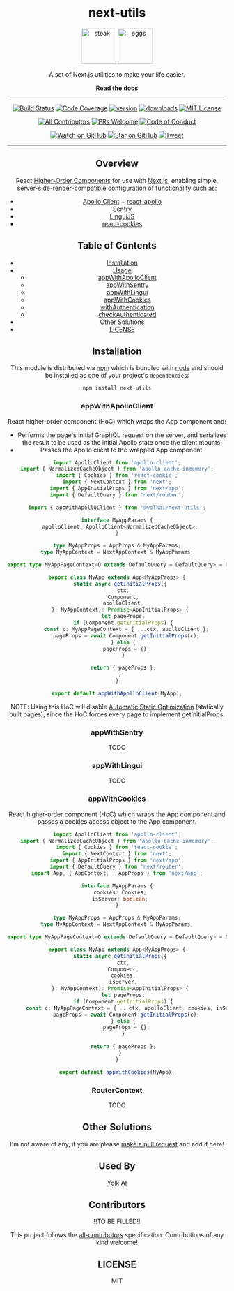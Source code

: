 <center>

# next-utils

<img height="80" width="80" alt="steak" src="https://raw.githubusercontent.com/Yolk-HQ/next-utils/master/other/steak.png" />
<img height="80" width="80" alt="eggs" src="https://raw.githubusercontent.com/Yolk-HQ/next-utils/master/other/eggs.png" />

A set of Next.js utilities to make your life easier.

[**Read the docs**]()

---

[![Build Status][build-badge]][build]
[![Code Coverage][coverage-badge]][coverage]
[![version][version-badge]][package] [![downloads][downloads-badge]][npmtrends]
[![MIT License][license-badge]][license]

[![All Contributors](https://img.shields.io/badge/all_contributors-1-orange.svg?style=flat-square)](#contributors)
[![PRs Welcome][prs-badge]][prs] [![Code of Conduct][coc-badge]][coc]

[![Watch on GitHub][github-watch-badge]][github-watch]
[![Star on GitHub][github-star-badge]][github-star]
[![Tweet][twitter-badge]][twitter]

---

## Overview

React [Higher-Order Components](https://reactjs.org/docs/higher-order-components.html) for use with [Next.js](https://nextjs.org/), enabling simple, server-side-render-compatible configuration of functionality such as:

- [Apollo Client](https://github.com/apollographql/apollo-client) + [react-apollo](https://github.com/apollographql/react-apollo)
- [Sentry](https://sentry.io/for/javascript/)
- [LinguiJS](https://github.com/lingui/js-lingui)
- [react-cookies](https://github.com/bukinoshita/react-cookies)

## Table of Contents

- [Installation](#installation)
- [Usage](#usage)
  - [appWithApolloClient](#appwithapolloclient)
  - [appWithSentry](#appWithSentry)
  - [appWithLingui](#appWithLingui)
  - [appWithCookies](#appwithcookies)
  - [withAuthentication](#withauthentication)
  - [checkAuthenticated](#checkauthenticated)
- [Other Solutions](#other-solutions)
- [LICENSE](#license)

## Installation

This module is distributed via [npm][npm] which is bundled with [node][node] and
should be installed as one of your project's `dependencies`:

```sh
npm install next-utils
```

### appWithApolloClient

React higher-order component (HoC) which wraps the App component and:

- Performs the page's initial GraphQL request on the server, and serializes the result to be used as the initial Apollo state once the client mounts.
- Passes the Apollo client to the wrapped App component.

```typescript
import ApolloClient from 'apollo-client';
import { NormalizedCacheObject } from 'apollo-cache-inmemory';
import { Cookies } from 'react-cookie';
import { NextContext } from 'next';
import { AppInitialProps } from 'next/app';
import { DefaultQuery } from 'next/router';

import { appWithApolloClient } from '@yolkai/next-utils';

interface MyAppParams {
  apolloClient: ApolloClient<NormalizedCacheObject>;
}

type MyAppProps = AppProps & MyAppParams;
type MyAppContext = NextAppContext & MyAppParams;

export type MyAppPageContext<Q extends DefaultQuery = DefaultQuery> = NextContext<Q> & MyAppParams;

export class MyApp extends App<MyAppProps> {
  static async getInitialProps({
    ctx,
    Component,
    apolloClient,
  }: MyAppContext): Promise<AppInitialProps> {
    let pageProps;
    if (Component.getInitialProps) {
      const c: MyAppPageContext = { ...ctx, apolloClient };
      pageProps = await Component.getInitialProps(c);
    } else {
      pageProps = {};
    }

    return { pageProps };
  }
}

export default appWithApolloClient(MyApp);
```

NOTE: Using this HoC will disable [Automatic Static Optimization](https://nextjs.org/docs/old#automatic-static-optimization) (statically built pages), since the HoC forces every page to implement getInitialProps.

### appWithSentry

TODO

### appWithLingui

TODO

### appWithCookies

React higher-order component (HoC) which wraps the App component and passes a cookies access object to the App component.

```typescript
import ApolloClient from 'apollo-client';
import { NormalizedCacheObject } from 'apollo-cache-inmemory';
import { Cookies } from 'react-cookie';
import { NextContext } from 'next';
import { AppInitialProps } from 'next/app';
import { DefaultQuery } from 'next/router';
import App, { AppContext, , AppProps } from 'next/app';

interface MyAppParams {
  cookies: Cookies;
  isServer: boolean;
}

type MyAppProps = AppProps & MyAppParams;
type MyAppContext = NextAppContext & MyAppParams;

export type MyAppPageContext<Q extends DefaultQuery = DefaultQuery> = NextContext<Q> & MyAppParams;

export class MyApp extends App<MyAppProps> {
  static async getInitialProps({
    ctx,
    Component,
    cookies,
    isServer,
  }: MyAppContext): Promise<AppInitialProps> {
    let pageProps;
    if (Component.getInitialProps) {
      const c: MyAppPageContext = { ...ctx, apolloClient, cookies, isServer };
      pageProps = await Component.getInitialProps(c);
    } else {
      pageProps = {};
    }

    return { pageProps };
  }
}

export default appWithCookies(MyApp);
```

### RouterContext

TODO

## Other Solutions

I'm not aware of any, if you are please [make a pull request][prs] and add it
here!

## Used By

[Yolk AI](https://www.yolk.ai/)

## Contributors

!!TO BE FILLED!!

This project follows the [all-contributors](https://github.com/all-contributors/all-contributors) specification. Contributions of any kind welcome!

## LICENSE

MIT

[npm]: https://www.npmjs.com/
[node]: https://nodejs.org
[build-badge]: https://img.shields.io/travis/yolk-hq/next-utils.svg?style=flat-square
[build]: https://travis-ci.org/yolk-hq/next-utils
[coverage-badge]: https://img.shields.io/codecov/c/github/yolk-hq/next-utils.svg?style=flat-square
[coverage]: https://codecov.io/github/yolk-hq/next-utils
[version-badge]: https://img.shields.io/npm/v/next-utils.svg?style=flat-square
[package]: https://www.npmjs.com/package/@yolkai/next-utils
[downloads-badge]: https://img.shields.io/npm/dm/@yolkai/next-utils.svg?style=flat-square
[npmtrends]: http://www.npmtrends.com/@yolkai/next-utils
[license-badge]: https://img.shields.io/npm/l/@yolkai/next-utils.svg?style=flat-square
[license]: https://github.com/yolk-hq/next-utils/blob/master/LICENSE
[prs-badge]: https://img.shields.io/badge/PRs-welcome-brightgreen.svg?style=flat-square
[prs]: http://makeapullrequest.com
[coc-badge]: https://img.shields.io/badge/code%20of-conduct-ff69b4.svg?style=flat-square
[coc]: https://github.com/yolk-hq/next-utils/blob/master/other/CODE_OF_CONDUCT.md
[github-watch-badge]: https://img.shields.io/github/watchers/yolk-hq/next-utils.svg?style=social
[github-watch]: https://github.com/yolk-hq/next-utils/watchers
[github-star-badge]: https://img.shields.io/github/stars/yolk-hq/next-utils.svg?style=social
[github-star]: https://github.com/yolk-hq/next-utils/stargazers
[twitter]: https://twitter.com/intent/tweet?text=Check%20out%20next-utils%20by%20%40yolkai%20https%3A%2F%2Fgithub.com%2Fyolk-hq%2Fnext-utils%20%F0%9F%91%8D
[twitter-badge]: https://img.shields.io/twitter/url/https/github.com/testing-library/cypress-testing-library.svg?style=social
[emojis]: https://github.com/kentcdodds/all-contributors#emoji-key
[all-contributors]: https://github.com/all-contributors/all-contributors
[dom-testing-library]: https://github.com/testing-library/dom-testing-library
[cypress]: https://www.cypress.io/
